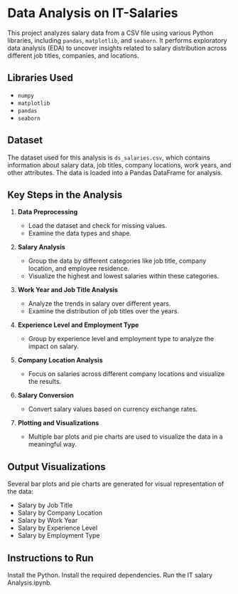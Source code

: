 # Data Analysis on IT-Salaries

This project analyzes salary data from a CSV file using various Python libraries, including `pandas`, `matplotlib`, and `seaborn`. It performs exploratory data analysis (EDA) to uncover insights related to salary distribution across different job titles, companies, and locations.

## Libraries Used

- `numpy`
- `matplotlib`
- `pandas`
- `seaborn`

## Dataset

The dataset used for this analysis is `ds_salaries.csv`, which contains information about salary data, job titles, company locations, work years, and other attributes. The data is loaded into a Pandas DataFrame for analysis.

## Key Steps in the Analysis

1. **Data Preprocessing**
   - Load the dataset and check for missing values.
   - Examine the data types and shape.

2. **Salary Analysis**
   - Group the data by different categories like job title, company location, and employee residence.
   - Visualize the highest and lowest salaries within these categories.

3. **Work Year and Job Title Analysis**
   - Analyze the trends in salary over different years.
   - Examine the distribution of job titles over the years.

4. **Experience Level and Employment Type**
   - Group by experience level and employment type to analyze the impact on salary.

5. **Company Location Analysis**
   - Focus on salaries across different company locations and visualize the results.

6. **Salary Conversion**
   - Convert salary values based on currency exchange rates.

7. **Plotting and Visualizations**
   - Multiple bar plots and pie charts are used to visualize the data in a meaningful way.

## Output Visualizations

Several bar plots and pie charts are generated for visual representation of the data:
- Salary by Job Title
- Salary by Company Location
- Salary by Work Year
- Salary by Experience Level
- Salary by Employment Type

## Instructions to Run
Install the Python.
Install the required dependencies.
Run the IT salary Analysis.ipynb.


